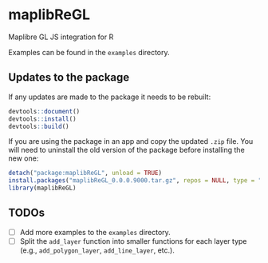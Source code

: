 # maplibReGL

Maplibre GL JS integration for R

Examples can be found in the `examples` directory.

## Updates to the package

If any updates are made to the package it needs to be rebuilt:

```r
devtools::document()
devtools::install()
devtools::build()
```

If you are using the package in an app and copy the updated `.zip` file.
You will need to uninstall the old version of the package before installing the new one:

```r
detach("package:maplibReGL", unload = TRUE)
install.packages("maplibReGL_0.0.0.9000.tar.gz", repos = NULL, type = "source")
library(maplibReGL)
```

## TODOs

- [ ] Add more examples to the `examples` directory.
- [ ] Split the `add_layer` function into smaller functions for each layer type (e.g., `add_polygon_layer`, `add_line_layer`, etc.).
